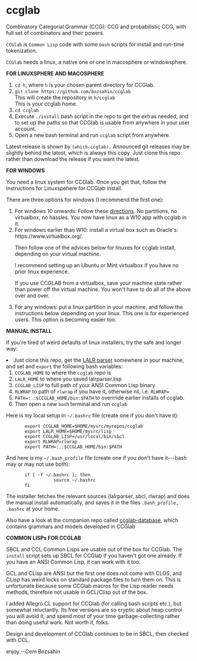 # ccglab
Combinatory Categorial Grammar (CCG): CCG and probabilistic CCG, with full set of  combinators and their powers.

<code>CCGlab</code> is <code>Common Lisp</code> code with some <code>bash</code> scripts for install and run-time tokenization. 

<code>CCGlab</code> needs a linux, a native one or one in macosphere or windowsphere. 

<b>FOR LINUXSPHERE AND MACOSPHERE</b>

<a name="install">
           
<ol>
<li> <code>cd h</code>, where <code>h</code> is your chosen parent directory for CCGlab.
<li> <code>git clone https://github.com/bozsahin/ccglab</code>
<br>This will create the repository in <code>h/ccglab</code>
<br>This is your ccglab home.
<li> <code>cd ccglab</code>
<li> Execute <code>./install</code> bash script in the repo to get the extras needed, and to set up the paths so that CCGlab is usable from anywhere in your user account. <br>
<li> Open a new bash terminal and run <code>ccglab</code> script from anywhere.
</ol>

Latest release is shown by <code>(which-ccglab).</code> Announced git releases may be slightly behind the latest,
which is always this copy. Just clone this repo rather than download the release if you want the latest.

<b>FOR WINDOWS</b>

You need a linux system for CCGlab. Once you get that, follow the instructions for Linuxspehere for CCGlab install.

There are three options for windows (I recommend the first one):

<ol>
<li> For windows 10 onwards: Follow these <a href="docs/windows10-directions.md">directions</a>. No partitions, no virtualbox, no hassles. You now have linux as a W10 app with ccglab in it.
<li> For windows earlier than W10: install a virtual box such as Oracle's: https://www.virtualbox.org/.

Then follow one of the advices below for linuxes for ccglab install, depending on your virtual machine.

I recommend setting up an Ubuntu or Mint virtualbox if you have no prior linux experience.

If you use CCGLAB from a virtualbox, save your machine state rather than power off the virtual machine.
You won't have to do all of the above over and over.

<li>For any windows: put a linux partition in your machine, and follow the instructions below
depending on your linux. This one is for experienced users. This option is becoming easier too.
</ol>


<B>MANUAL INSTALL</B>

If you're tired of weird defaults of linux installers, try the safe and longer way:


<li> Just clone this repo, get the <a href="http://web.science.mq.edu.au/~mjohnson/code/lalrparser.lisp">LALR parser</a>
somewhere in your machine, and set and <code>export</code> the following bash variables:
<ol>
<li><code>CCGLAB_HOME</code> to where the <code>ccglab</code> repo is
<li><code>LALR_HOME</code> to where you saved lalrparser.lisp
<li><code>CCGLAB_LISP</code> to full path of your ANSI Common Lisp binary
<li><code>RLWRAP</code> to path of <code>rlwrap</code> if you have it, otherwise nil, i.e. <code>RLWRAP=</code>
<li><code>PATH=:.:$CCGLAB_HOME/bin:$PATH</code> to overrride earlier installs of ccglab.
<li> Then open a new <code>bash</code> terminal and run <code>ccglab</code>
</ol>

Here is my local setup in <code>~/.bashrc</code> file (create one if you don't have it):

           export CCGLAB_HOME=$HOME/mysrc/myrepos/ccglab
           export LALR_HOME=$HOME/mysrc/lisp
           export CCGLAB_LISP=/usr/local/bin/sbcl
           export RLWRAP=rlwrap
           export PATH=:.:$CCGLAB_HOME/bin:$PATH 
           
And here is my <code>~/.bash_profile</code> file (create one if you don't have it---bash may or may not use both):

           if [ -f ~/.bashrc ]; then
                      source ~/.bashrc
           fi

The installer fetches the relevant sources (lalrparser, sbcl, rlwrap) and does the manual install automatically, and saves it in the files <code>.bash_profile, .bashrc</code> at your home.

Also have a look at the companion repo called <a href="https://github.com/bozsahin/ccglab-database">ccglab-database</a>, which contains grammars and models developed in CCGlab

<B>COMMON LISPs FOR CCGLAB</B>

SBCL and CCL Common Lisps are usable out of the box for CCGlab. The <code>install</code> script sets up SBCL for CCGlab if you haven't got one already. If you have an ANSI Common Lisp, it can work with it too.

GCL and CLisp are ANSI but the first one does not come with CLOS, and CLisp has weird locks on standard package files to turn them on. This is unfortunate because some CCGlab macros
for the Lisp reader needs methods, therefore not usable in GCL/Clisp out of the box.

I added Allegro CL support for CCGlab (for calling bash scripts etc.), but somewhat reluctantly. Its free versions are so cryptic about heap control 
you will avoid it, and spend most of your time garbage-collecting rather than doing useful work. Not worth it, folks.

Design and development of CCGlab continues to be in SBCL, then checked with CCL. 

enjoy.--Cem Bozsahin
